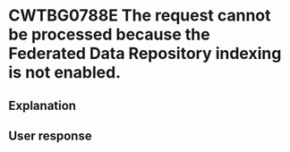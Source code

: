 # CWTBG0788E The request cannot be processed because the Federated Data Repository indexing is not enabled.

## Explanation

## User response